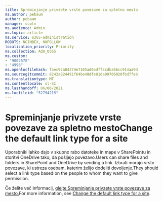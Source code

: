 ```yaml
---
title: Spreminjanje privzete vrste povezave za spletno mesto
ms.author: pebaum
author: pebaum
manager: scotv
ms.audience: Admin
ms.topic: article
ms.service: o365-administration
ROBOTS: NOINDEX, NOFOLLOW
localization_priority: Priority
ms.collection: Adm_O365
ms.custom:
- "9002578"
- "4996"
ms.openlocfilehash: faec92a04274e7105ad9adff3cdba56cc914aa9d
ms.sourcegitcommit: 8242a824491f64be48dfe81da09766920fbd7feb
ms.translationtype: MT
ms.contentlocale: sl-SI
ms.lasthandoff: 06/06/2021
ms.locfileid: "52794215"
---
```

# <a name="change-the-default-link-type-for-a-site"></a><span data-ttu-id="62319-102">Spreminjanje privzete vrste povezave za spletno mesto</span><span class="sxs-lookup"><span data-stu-id="62319-102">Change the default link type for a site</span></span>

<span data-ttu-id="62319-103">Uporabniki lahko dajo v skupno rabo datoteke in mape v SharePointu in storitvi OneDrive tako, da pošljejo povezavo.</span><span class="sxs-lookup"><span data-stu-id="62319-103">Users can share files and folders in SharePoint and OneDrive by sending a link.</span></span> <span data-ttu-id="62319-104">Izbrati morajo vrsto povezave, ki ustreza osebam, katerim želijo dodeliti dovoljenje.</span><span class="sxs-lookup"><span data-stu-id="62319-104">They should select a link type based on the people to whom they want to give permission.</span></span>

<span data-ttu-id="62319-105">Če želite več informacij, [glejte Spreminjanje privzete vrste povezave za mesto.](/sharepoint/change-default-sharing-link)</span><span class="sxs-lookup"><span data-stu-id="62319-105">For more information, see [Change the default link type for a site](/sharepoint/change-default-sharing-link).</span></span>
